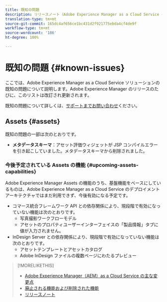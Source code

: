 ```yaml
---
title: 既知の問題
description: リリースノート（Adobe Experience Manager as a Cloud Service の既知の問題）
translation-type: tm+mt
source-git-commit: 165dc4af656ce1bc431d2f921775ebda4cf4de9f
workflow-type: tm+mt
source-wordcount: '186'
ht-degree: 100%

---
```



# 既知の問題 {#known-issues}

ここでは、Adobe Experience Manager as a Cloud Service ソリューションの既知の問題について説明します。Adobe Experience Manager のリリースのたびに、このリストは改訂され更新されます。

既知の問題について詳しくは、[サポートまでお問い合わせ](https://helpx.adobe.com/jp/support/experience-manager.html)ください。

<!-- 
## Platform {#platform}

## Sites {#sites}
-->

## Assets {#assets}

<!-- Jira label: assets-cloud-known-issues -->

既知の問題の一部は次のとおりです。

* **メタデータスキーマ**：アセット評価ウィジェットが JSP コンパイルエラーを引き起こしていました。メタデータスキーマから削除されました。 <!-- CQ-4282865, CQ-4284633 -->

### 今後予定されている Assets の機能 {#upcoming-assets-capabilities}

Adobe Experience Manager Assets の機能のうち、基盤機能をベースにしているものは、Adobe Experience Manager as a Cloud Service のデプロイメントアーキテクチャではまだ利用できず、今後有効になる予定です。

* コマース統合フレームワーク API との依存関係により、現段階で有効になっていない機能は次のとおりです。
   * 写真撮影ワークフローモデル
   * アセットのプロパティユーザーインターフェイスの「製品情報」タブに値が入力されません。
* InDesign Server との依存関係により、現段階で有効になっていない機能は次のとおりです。
   * アセットテンプレートとアセットカタログ
   * Adobe InDesign ファイルの複数ページにわたるプレビュー

>[!MORELIKETHIS]
>
>* [Adobe Experience Manager（AEM）as a Cloud Service の主な変更点](aem-cloud-changes.md)
>* [廃止される機能および削除された機能](deprecated-removed-features.md)
>* [リリースノート](home.md)

